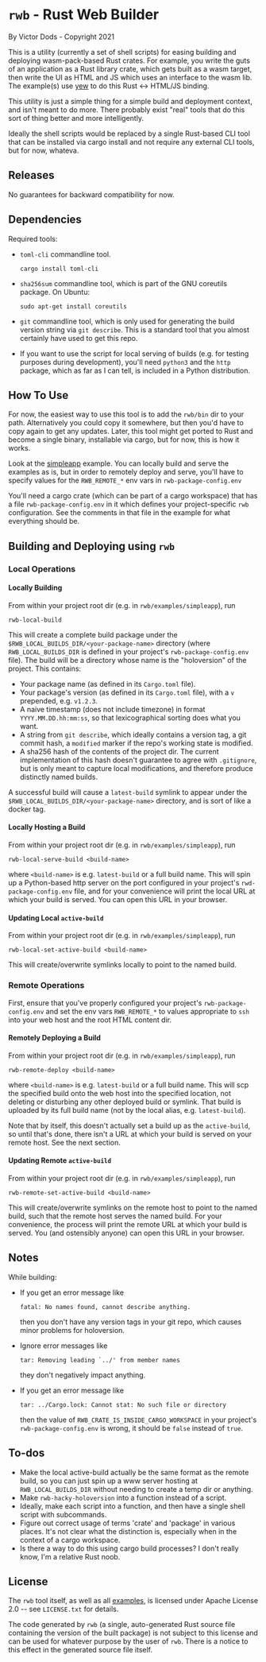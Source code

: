 # `rwb` - Rust Web Builder

By Victor Dods - Copyright 2021

This is a utility (currently a set of shell scripts) for easing building and deploying wasm-pack-based
Rust crates.  For example, you write the guts of an application as a Rust library crate, which gets built
as a wasm target, then write the UI as HTML and JS which uses an interface to the wasm lib.  The example(s)
use [yew](https://github.com/yewstack/yew) to do this Rust <-> HTML/JS binding.

This utility is just a simple thing for a simple build and deployment context, and isn't meant to do more.
There probably exist "real" tools that do this sort of thing better and more intelligently.

Ideally the shell scripts would be replaced by a single Rust-based CLI tool that can be installed via
cargo install and not require any external CLI tools, but for now, whateva.

## Releases

No guarantees for backward compatibility for now.

## Dependencies

Required tools:
-   `toml-cli` commandline tool.

        cargo install toml-cli

-   `sha256sum` commandline tool, which is part of the GNU coreutils package.  On Ubuntu:

        sudo apt-get install coreutils

-   `git` commandline tool, which is only used for generating the build version string via `git describe`.
    This is a standard tool that you almost certainly have used to get this repo.
-   If you want to use the script for local serving of builds (e.g. for testing purposes during development),
    you'll need `python3` and the `http` package, which as far as I can tell, is included in a Python distribution.

## How To Use

For now, the easiest way to use this tool is to add the `rwb/bin` dir to your path.  Alternatively you could
copy it somewhere, but then you'd have to copy again to get any updates.  Later, this tool might get ported
to Rust and become a single binary, installable via cargo, but for now, this is how it works.

Look at the [simpleapp](examples/simpleapp) example.  You can locally build and serve the examples as is, but
in order to remotely deploy and serve, you'll have to specify values for the `RWB_REMOTE_*` env vars in
`rwb-package-config.env`

You'll need a cargo crate (which can be part of a cargo
workspace) that has a file `rwb-package-config.env` in it which defines your project-specific `rwb` configuration.
See the comments in that file in the example for what everything should be.

## Building and Deploying using `rwb`

### Local Operations

#### Locally Building

From within your project root dir (e.g. in `rwb/examples/simpleapp`), run

    rwb-local-build

This will create a complete build package under the `$RWB_LOCAL_BUILDS_DIR/<your-package-name>` directory (where
`RWB_LOCAL_BUILDS_DIR` is defined in your project's `rwb-package-config.env` file).  The build will be a
directory whose name is the "holoversion" of the project.  This contains:
-   Your package name (as defined in its `Cargo.toml` file).
-   Your package's version (as defined in its `Cargo.toml` file), with a `v` prepended, e.g. `v1.2.3`.
-   A naive timestamp (does not include timezone) in format `YYYY.MM.DD.hh:mm:ss`, so that lexicographical
    sorting does what you want.
-   A string from `git describe`, which ideally contains a version tag, a git commit hash, a `modified`
    marker if the repo's working state is modified.
-   A sha256 hash of the contents of the project dir.  The current implementation of this hash doesn't
    guarantee to agree with `.gitignore`, but is only meant to capture local modifications, and therefore
    produce distinctly named builds.

A successful build will cause a `latest-build` symlink to appear under the `$RWB_LOCAL_BUILDS_DIR/<your-package-name>`
directory, and is sort of like a docker tag.

#### Locally Hosting a Build

From within your project root dir (e.g. in `rwb/examples/simpleapp`), run

    rwb-local-serve-build <build-name>

where `<build-name>` is e.g. `latest-build` or a full build name.  This will spin up a Python-based
http server on the port configured in your project's `rwd-package-config.env` file, and for your
convenience will print the local URL at which your build is served.  You can open this URL in your browser.

#### Updating Local `active-build`

From within your project root dir (e.g. in `rwb/examples/simpleapp`), run

    rwb-local-set-active-build <build-name>

This will create/overwrite symlinks locally to point to the named build.

### Remote Operations

First, ensure that you've properly configured your project's `rwb-package-config.env` and set the
env vars `RWB_REMOTE_*` to values appropriate to `ssh` into your web host and the root HTML content dir.

#### Remotely Deploying a Build

From within your project root dir (e.g. in `rwb/examples/simpleapp`), run

    rwb-remote-deploy <build-name>

where `<build-name>` is e.g. `latest-build` or a full build name.  This will scp the specified build onto
the web host into the specified location, not deleting or disturbing any other deployed build or symlink.
That build is uploaded by its full build name (not by the local alias, e.g. `latest-build`).

Note that by itself, this doesn't actually set a build up as the `active-build`, so until that's done,
there isn't a URL at which your build is served on your remote host.  See the next section.

#### Updating Remote `active-build`

From within your project root dir (e.g. in `rwb/examples/simpleapp`), run

    rwb-remote-set-active-build <build-name>

This will create/overwrite symlinks on the remote host to point to the named build, such that the
remote host serves the named build.  For your convenience, the process will print the remote URL
at which your build is served.  You (and ostensibly anyone) can open this URL in your browser.

## Notes

While building:
-   If you get an error message like

        fatal: No names found, cannot describe anything.

    then you don't have any version tags in your git repo, which causes minor problems for holoversion.
-   Ignore error messages like

        tar: Removing leading `../' from member names

    they don't negatively impact anything.
-   If you get an error message like

        tar: ../Cargo.lock: Cannot stat: No such file or directory

    then the value of `RWB_CRATE_IS_INSIDE_CARGO_WORKSPACE` in your project's `rwb-package-config.env`
    is wrong, it should be `false` instead of `true`.

## To-dos

-   Make the local active-build actually be the same format as the remote build, so you can just spin
    up a www server hosting at `RWB_LOCAL_BUILDS_DIR` without needing to create a temp dir or anything.
-   Make `rwb-hacky-holoversion` into a function instead of a script.
-   Ideally, make each script into a function, and then have a single shell script with subcommands.
-   Figure out correct usage of terms 'crate' and 'package' in various places.  It's not clear what the
    distinction is, especially when in the context of a cargo workspace.
-   Is there a way to do this using cargo build processes?  I don't really know, I'm a relative Rust noob.

## License

The `rwb` tool itself, as well as all [examples](examples), is licensed under Apache License 2.0 -- see `LICENSE.txt`
for details.

The code generated by `rwb` (a single, auto-generated Rust source file containing the version of the built package)
is not subject to this license and can be used for whatever purpose by the user of `rwb`.  There is a notice
to this effect in the generated source file itself.
